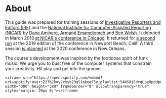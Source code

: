 ```{include} _templates/nav.html
```

# About

This guide was prepared for training sessions of [Investigative Reporters and Editors (IRE)](http://www.ire.org/) and the [National Institute for Computer-Assisted Reporting (NICAR)](http://data.nicar.org/)
by [Dana Amihere](http://damihere.com), [Armand Emamdjomeh](http://emamd.net) and [Ben Welsh](http://palewi.re/who-is-ben-welsh/). It debuted in March 2018 [at NICAR's conference
in Chicago](https://www.ire.org/events-and-training/event/3189/3508/). It returned for [a second run](https://www.ire.org/events-and-training/event/3433/4111/) at the 2019 edition of the conference in Newport Beach, Calif. A third session [is planned](https://www.ire.org/events-and-training/conferences/nicar-2020/hands-on-workshops#graphics-app) at the 2020 conference in New Orleans.

The course's development was inspired by the footloose spirit of funk music. We urge you to bust free of the computer systems that constrain your creativity. Hit play and get into the groove.

```{raw} html
<iframe src="https://open.spotify.com/embed?uri=spotify:user:227b2koy2xxyb23qliakea75y:playlist:54NS8jCdrgUpzUppUpokSg&theme=white" width="300" height="380" frameborder="0" allowtransparency="true" style="margin: 20px 0;"></iframe>
```